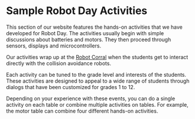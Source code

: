 # Sample Robot Day Activities

This section of our website features the hands-on activities
that we have developed for Robot Day.  The activities
usually begin with simple discussions about batteries
and motors.  They then proceed through sensors, displays
and microcontrollers.

Our activities wrap up at the [Robot Corral](../glossary.md#robot-corral) when the students get to interact directly with the collision avoidance
robots.

Each activity can be tuned to the grade level and interests
of the students.  These activities are designed to appeal to a wide range of students
through dialogs that have been customized for grades 1 to 12.

Depending on your experience with these events, you can do
a single activity on each table or combine multiple activities
on tables.  For example, the motor table can combine four different
hands-on activities.